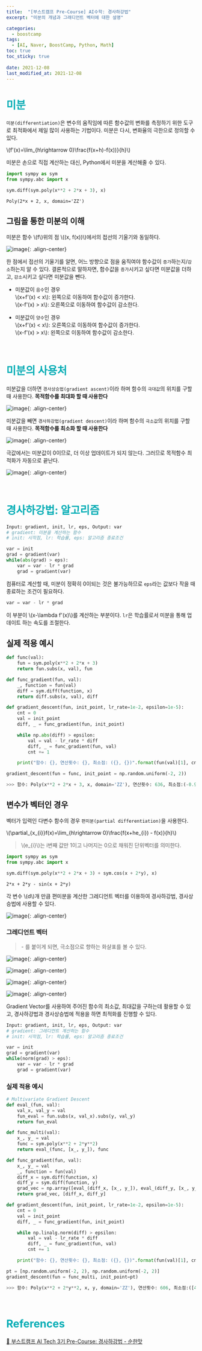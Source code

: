 ```yaml
---
title:  "[부스트캠프 Pre-Course] AI수학: 경사하강법"
excerpt: "미분의 개념과 그래디언트 벡터에 대한 설명"

categories:
  - boostcamp
tags:
  - [AI, Naver, BoostCamp, Python, Math]
toc: true
toc_sticky: true
 
date: 2021-12-08
last_modified_at: 2021-12-08
---
```


# <span style = "color: #00adb5">미분</span>
`미분(differentiation)`은 변수의 움직임에 따른 함수값의 변화를 측정하기 위한 도구로 최적화에서 제일 많이 사용하는 기법이다. 미분은 다시, 변화율의 극한으로 정의할 수 있다.

\\(f'(x)=\lim_{h\rightarrow 0}\frac{f(x+h)-f(x))}{h}\\)

미분은 손으로 직접 계산하는 대신, Python에서 미분을 계산해줄 수 있다.

```py
import sympy as sym
from sympy.abc import x

sym.diff(sym.poly(x**2 + 2*x + 3), x)
```
```
Poly(2*x + 2, x, domain='ZZ')
```

## 그림을 통한 미분의 이해
미분은 함수 \\(f\\)위의 점 \\((x, f(x))\\)에서의 접선의 기울기와 동일하다.

![image](https://user-images.githubusercontent.com/91870042/145066068-166385e6-c230-4a20-91aa-e96b02e71f84.png){: .align-center}

한 점에서 접선의 기울기를 알면, 어느 방향으로 점을 움직여야 함수값이 `증가`하는지/`감소`하는지 알 수 있다. 결론적으로 말하자면, 함수값을 `증가`시키고 싶다면 미분값을 더하고, `감소`시키고 싶다면 미분값을 뺀다.
- 미분값이 `음수`인 경우  
\\(x+f'(x) < x\\): 왼쪽으로 이동하여 함수값이 증가한다.  
\\(x-f'(x) > x\\): 오른쪽으로 이동하여 함수값이 감소한다.

- 미분값이 `양수`인 경우  
\\(x+f'(x) < x\\): 오른쪽으로 이동하여 함수값이 증가한다.  
\\(x-f'(x) > x\\): 왼쪽으로 이동하여 함수값이 감소한다.

<br>

# <span style = "color: #00adb5">미분의 사용처</span>
미분값을 더하면 `경사상승법(gradient ascent)`이라 하며 함수의 `극대값`의 위치를 구할 때 사용한다. **목적함수를 최대화 할 때 사용한다**

![image](https://user-images.githubusercontent.com/91870042/145067697-352bc3e6-8890-4f4a-bcda-f0542cd261ff.png){: .align-center}

미분값을 빼면 `경사하강법(gradient descent)`이라 하며 함수의 `극소값`의 위치를 구할 때 사용한다.
**목적함수를 최소화 할 때 사용한다**

![image](https://user-images.githubusercontent.com/91870042/145067345-562566a4-aec8-464f-bf97-f0399fd4f88d.png){: .align-center}

극값에서는 미분값이 0이므로, 더 이상 업데이트가 되지 않는다. 그러므로 목적함수 최적화가 자동으로 끝난다.

![image](https://user-images.githubusercontent.com/91870042/145067487-17e5c197-5c58-40e9-a814-f2e02c8cc465.png){: .align-center}

<br>

# <span style = "color: #00adb5">경사하강법: 알고리즘</span>
```py
Input: gradient, init, lr, eps, Output: var
# gradient: 미분을 계산하는 함수
# init: 시작점, lr: 학습률, eps: 알고리즘 종료조건

var = init
grad = gradient(var)
while(abs(grad) > eps):
    var = var - lr * grad
    grad = gradient(var)
```
컴퓨터로 계산할 때, 미분이 정확히 0이되는 것은 불가능하므로 `eps`라는 값보다 작을 때 종료하는 조건이 필요하다.

```py
var = var - lr * grad
```
이 부분이 \\(x-\lambda f'(x)\\)를 계산하는 부분이다. `lr`은 학습률로서 미분을 통해 업데이트 하는 속도를 조절한다.

## 실제 적용 예시
```py
def func(val):
    fun = sym.poly(x**2 + 2*x + 3)
    return fun.subs(x, val), fun

def func_gradient(fun, val):
    _, function = fun(val)
    diff = sym.diff(function, x)
    return diff.subs(x, val), diff

def gradient_descent(fun, init_point, lr_rate=1e-2, epsilon=1e-5):
    cnt = 0
    val = init_point
    diff, _ = func_gradient(fun, init_point)

    while np.abs(diff) > epsilon:
        val = val - lr_rate * diff
        diff, _ = func_gradient(fun, val)
        cnt += 1

    print("함수: {}, 연산횟수: {}, 최소점: ({}, {})".format(fun(val)[1], cnt, val, fun(val)[0]))

gradient_descent(fun = func, init_point = np.random.uniform(-2, 2))

>>> 함수: Poly(x**2 + 2*x + 3, x, domain='ZZ'), 연산횟수: 636, 최소점:(-0.9999, 2.0000)
```

## 변수가 벡터인 경우
벡터가 입력인 다변수 함수의 경우 `편미분(partial differentiation)`을 사용한다.

\\(\partial_{x_{i}}f(x)=\lim_{h\rightarrow 0}\frac{f(x+he_{i}) - f(x)}{h}\\)
> \\(e_{i}\\)는 i번째 값만 1이고 나머지는 0으로 채워진 단위벡터를 의미한다.

```py
import sympy as sym
from sympy.abc import x

sym.diff(sym.poly(x**2 + 2*x + 3) + sym.cos(x + 2*y), x)
```
```
2*x + 2*y - sin(x + 2*y)
```

각 변수 \\(d\\)개 만큼 편미분을 계산한 그레디언트 벡터를 이용하여 경사하강법, 경사상승법에 사용할 수 있다.

![image](https://user-images.githubusercontent.com/91870042/145069901-59dc0a48-fcd9-416a-9ea9-a45270548905.png){: .align-center}

### 그레디언트 벡터
> \- 를 붙이게 되면, 극소점으로 향하는 화샬표를 볼 수 있다.

![image](https://user-images.githubusercontent.com/91870042/145070929-fe52c0af-d53c-4f56-8a98-35eff4d0ea3b.png){: .align-center}


![image](https://user-images.githubusercontent.com/91870042/145070990-27baa9f3-f3c5-436a-9c74-190b30c55934.png){: .align-center}

![image](https://user-images.githubusercontent.com/91870042/145071055-a8b58948-2e65-45c9-b7fd-9d89d5500b58.png){: .align-center}

![image](https://user-images.githubusercontent.com/91870042/145071124-18f5e586-4073-4e4f-8558-aa31d0103ba2.png){: .align-center}



Gradient Vector를 사용하여 주어진 함수의 최소값, 최대값을 구하는데 활용할 수 있고, 경사하강법과 경사상승법에 적용을 하면 최적화를 진행할 수 있다.


```py
Input: gradient, init, lr, eps, Output: var
# gradient: 그레디언트 계산하는 함수
# init: 시작점, lr: 학습률, eps: 알고리즘 종료조건

var = init
grad = gradient(var)
while(norm(grad) > eps):
    var = var - lr * grad
    grad = gradient(var)
```

### 실제 적용 예시
```py
# Multivariate Gradient Descent
def eval_(fun, val):
    val_x, val_y = val
    fun_eval = fun.subs(x, val_x).subs(y, val_y)
    return fun_eval

def func_multi(val):
    x_, y_ = val
    func = sym.poly(x**2 + 2*y**2)
    return eval_(func, [x_, y_]), func

def func_gradient(fun, val):
    x_, y_ = val
    _, function = fun(val)
    diff_x = sym.diff(function, x)
    diff_y = sym.diff(function, y)
    grad_vec = np.array([eval_(diff_x, [x_, y_]), eval_(diff_y, [x_, y_])], dtype = float)
    return grad_vec, [diff_x, diff_y]

def gradient_descent(fun, init_point, lr_rate=1e-2, epsilon=1e-5):
    cnt = 0
    val = init_point
    diff, _ = func_gradient(fun, init_point)

    while np.linalg.norm(diff) > epsilon:
        val = val - lr_rate * diff
        diff, _ = func_gradient(fun, val)
        cnt += 1

    print("함수: {}, 연산횟수: {}, 최소점: ({}, {})".format(fun(val)[1], cnt, val, fun(val)[0]))

pt = [np.random.uniform(-2, 2), np.random.uniform(-2, 2)]
gradient_descent(fun = func_multi, init_point=pt)

>>> 함수: Poly(x**2 + 2*y**2, x, y, domain='ZZ'), 연산횟수: 606, 최소점:([4.95901570e-06, 2.88641061e-11], 2.45918366929856E-11)
```
<br>

# <span style = "color: #00adb5">References</span>
[📘 부스트캠프 AI Tech 3기 Pre-Course: 경사하강법 - 순한맛](https://www.boostcourse.org/onlyboostcampaitech3/lecture/1203364?isDesc=false)